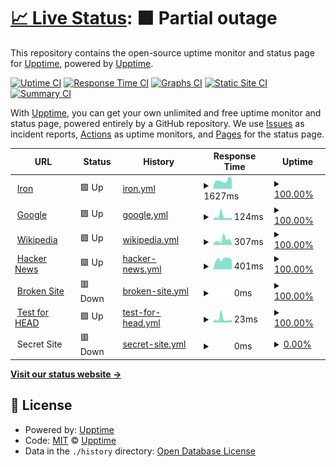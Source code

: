 # [📈 Live Status](https://demo.upptime.js.org): <!--live status--> **🟧 Partial outage**

This repository contains the open-source uptime monitor and status page for [Upptime](https://upptime.js.org), powered by [Upptime](https://github.com/upptime/upptime).

[![Uptime CI](https://github.com/koj-co/upptime/workflows/Uptime%20CI/badge.svg)](https://github.com/koj-co/upptime/actions?query=workflow%3A%22Uptime+CI%22)
[![Response Time CI](https://github.com/koj-co/upptime/workflows/Response%20Time%20CI/badge.svg)](https://github.com/koj-co/upptime/actions?query=workflow%3A%22Response+Time+CI%22)
[![Graphs CI](https://github.com/koj-co/upptime/workflows/Graphs%20CI/badge.svg)](https://github.com/koj-co/upptime/actions?query=workflow%3A%22Graphs+CI%22)
[![Static Site CI](https://github.com/koj-co/upptime/workflows/Static%20Site%20CI/badge.svg)](https://github.com/koj-co/upptime/actions?query=workflow%3A%22Static+Site+CI%22)
[![Summary CI](https://github.com/koj-co/upptime/workflows/Summary%20CI/badge.svg)](https://github.com/koj-co/upptime/actions?query=workflow%3A%22Summary+CI%22)

With [Upptime](https://upptime.js.org), you can get your own unlimited and free uptime monitor and status page, powered entirely by a GitHub repository. We use [Issues](https://github.com/upptime/upptime/issues) as incident reports, [Actions](https://github.com/acolintech/iron-upptime/actions) as uptime monitors, and [Pages](https://demo.upptime.js.org) for the status page.

<!--start: status pages-->
<!-- This summary is generated by Upptime (https://github.com/upptime/upptime) -->
<!-- Do not edit this manually, your changes will be overwritten -->
<!-- prettier-ignore -->
| URL | Status | History | Response Time | Uptime |
| --- | ------ | ------- | ------------- | ------ |
| <img alt="" src="https://favicons.githubusercontent.com/rcontrol.com.mx" height="13"> [Iron](https://rcontrol.com.mx) | 🟩 Up | [iron.yml](https://github.com/acolintech/iron-upptime/commits/HEAD/history/iron.yml) | <details><summary><img alt="Response time graph" src="./graphs/iron/response-time-week.png" height="20"> 1627ms</summary><br><a href="https://acolintech.github.io/iron-upptime/history/iron"><img alt="Response time 1847" src="https://img.shields.io/endpoint?url=https%3A%2F%2Fraw.githubusercontent.com%2Facolintech%2Firon-upptime%2FHEAD%2Fapi%2Firon%2Fresponse-time.json"></a><br><a href="https://acolintech.github.io/iron-upptime/history/iron"><img alt="24-hour response time 1892" src="https://img.shields.io/endpoint?url=https%3A%2F%2Fraw.githubusercontent.com%2Facolintech%2Firon-upptime%2FHEAD%2Fapi%2Firon%2Fresponse-time-day.json"></a><br><a href="https://acolintech.github.io/iron-upptime/history/iron"><img alt="7-day response time 1627" src="https://img.shields.io/endpoint?url=https%3A%2F%2Fraw.githubusercontent.com%2Facolintech%2Firon-upptime%2FHEAD%2Fapi%2Firon%2Fresponse-time-week.json"></a><br><a href="https://acolintech.github.io/iron-upptime/history/iron"><img alt="30-day response time 1833" src="https://img.shields.io/endpoint?url=https%3A%2F%2Fraw.githubusercontent.com%2Facolintech%2Firon-upptime%2FHEAD%2Fapi%2Firon%2Fresponse-time-month.json"></a><br><a href="https://acolintech.github.io/iron-upptime/history/iron"><img alt="1-year response time 1888" src="https://img.shields.io/endpoint?url=https%3A%2F%2Fraw.githubusercontent.com%2Facolintech%2Firon-upptime%2FHEAD%2Fapi%2Firon%2Fresponse-time-year.json"></a></details> | <details><summary><a href="https://acolintech.github.io/iron-upptime/history/iron">100.00%</a></summary><a href="https://acolintech.github.io/iron-upptime/history/iron"><img alt="All-time uptime 99.96%" src="https://img.shields.io/endpoint?url=https%3A%2F%2Fraw.githubusercontent.com%2Facolintech%2Firon-upptime%2FHEAD%2Fapi%2Firon%2Fuptime.json"></a><br><a href="https://acolintech.github.io/iron-upptime/history/iron"><img alt="24-hour uptime 100.00%" src="https://img.shields.io/endpoint?url=https%3A%2F%2Fraw.githubusercontent.com%2Facolintech%2Firon-upptime%2FHEAD%2Fapi%2Firon%2Fuptime-day.json"></a><br><a href="https://acolintech.github.io/iron-upptime/history/iron"><img alt="7-day uptime 100.00%" src="https://img.shields.io/endpoint?url=https%3A%2F%2Fraw.githubusercontent.com%2Facolintech%2Firon-upptime%2FHEAD%2Fapi%2Firon%2Fuptime-week.json"></a><br><a href="https://acolintech.github.io/iron-upptime/history/iron"><img alt="30-day uptime 100.00%" src="https://img.shields.io/endpoint?url=https%3A%2F%2Fraw.githubusercontent.com%2Facolintech%2Firon-upptime%2FHEAD%2Fapi%2Firon%2Fuptime-month.json"></a><br><a href="https://acolintech.github.io/iron-upptime/history/iron"><img alt="1-year uptime 99.94%" src="https://img.shields.io/endpoint?url=https%3A%2F%2Fraw.githubusercontent.com%2Facolintech%2Firon-upptime%2FHEAD%2Fapi%2Firon%2Fuptime-year.json"></a></details>
| <img alt="" src="https://favicons.githubusercontent.com/www.google.com" height="13"> [Google](https://www.google.com) | 🟩 Up | [google.yml](https://github.com/acolintech/iron-upptime/commits/HEAD/history/google.yml) | <details><summary><img alt="Response time graph" src="./graphs/google/response-time-week.png" height="20"> 124ms</summary><br><a href="https://acolintech.github.io/iron-upptime/history/google"><img alt="Response time 97" src="https://img.shields.io/endpoint?url=https%3A%2F%2Fraw.githubusercontent.com%2Facolintech%2Firon-upptime%2FHEAD%2Fapi%2Fgoogle%2Fresponse-time.json"></a><br><a href="https://acolintech.github.io/iron-upptime/history/google"><img alt="24-hour response time 80" src="https://img.shields.io/endpoint?url=https%3A%2F%2Fraw.githubusercontent.com%2Facolintech%2Firon-upptime%2FHEAD%2Fapi%2Fgoogle%2Fresponse-time-day.json"></a><br><a href="https://acolintech.github.io/iron-upptime/history/google"><img alt="7-day response time 124" src="https://img.shields.io/endpoint?url=https%3A%2F%2Fraw.githubusercontent.com%2Facolintech%2Firon-upptime%2FHEAD%2Fapi%2Fgoogle%2Fresponse-time-week.json"></a><br><a href="https://acolintech.github.io/iron-upptime/history/google"><img alt="30-day response time 112" src="https://img.shields.io/endpoint?url=https%3A%2F%2Fraw.githubusercontent.com%2Facolintech%2Firon-upptime%2FHEAD%2Fapi%2Fgoogle%2Fresponse-time-month.json"></a><br><a href="https://acolintech.github.io/iron-upptime/history/google"><img alt="1-year response time 104" src="https://img.shields.io/endpoint?url=https%3A%2F%2Fraw.githubusercontent.com%2Facolintech%2Firon-upptime%2FHEAD%2Fapi%2Fgoogle%2Fresponse-time-year.json"></a></details> | <details><summary><a href="https://acolintech.github.io/iron-upptime/history/google">100.00%</a></summary><a href="https://acolintech.github.io/iron-upptime/history/google"><img alt="All-time uptime 100.00%" src="https://img.shields.io/endpoint?url=https%3A%2F%2Fraw.githubusercontent.com%2Facolintech%2Firon-upptime%2FHEAD%2Fapi%2Fgoogle%2Fuptime.json"></a><br><a href="https://acolintech.github.io/iron-upptime/history/google"><img alt="24-hour uptime 100.00%" src="https://img.shields.io/endpoint?url=https%3A%2F%2Fraw.githubusercontent.com%2Facolintech%2Firon-upptime%2FHEAD%2Fapi%2Fgoogle%2Fuptime-day.json"></a><br><a href="https://acolintech.github.io/iron-upptime/history/google"><img alt="7-day uptime 100.00%" src="https://img.shields.io/endpoint?url=https%3A%2F%2Fraw.githubusercontent.com%2Facolintech%2Firon-upptime%2FHEAD%2Fapi%2Fgoogle%2Fuptime-week.json"></a><br><a href="https://acolintech.github.io/iron-upptime/history/google"><img alt="30-day uptime 100.00%" src="https://img.shields.io/endpoint?url=https%3A%2F%2Fraw.githubusercontent.com%2Facolintech%2Firon-upptime%2FHEAD%2Fapi%2Fgoogle%2Fuptime-month.json"></a><br><a href="https://acolintech.github.io/iron-upptime/history/google"><img alt="1-year uptime 100.00%" src="https://img.shields.io/endpoint?url=https%3A%2F%2Fraw.githubusercontent.com%2Facolintech%2Firon-upptime%2FHEAD%2Fapi%2Fgoogle%2Fuptime-year.json"></a></details>
| <img alt="" src="https://favicons.githubusercontent.com/en.wikipedia.org" height="13"> [Wikipedia](https://en.wikipedia.org) | 🟩 Up | [wikipedia.yml](https://github.com/acolintech/iron-upptime/commits/HEAD/history/wikipedia.yml) | <details><summary><img alt="Response time graph" src="./graphs/wikipedia/response-time-week.png" height="20"> 307ms</summary><br><a href="https://acolintech.github.io/iron-upptime/history/wikipedia"><img alt="Response time 211" src="https://img.shields.io/endpoint?url=https%3A%2F%2Fraw.githubusercontent.com%2Facolintech%2Firon-upptime%2FHEAD%2Fapi%2Fwikipedia%2Fresponse-time.json"></a><br><a href="https://acolintech.github.io/iron-upptime/history/wikipedia"><img alt="24-hour response time 126" src="https://img.shields.io/endpoint?url=https%3A%2F%2Fraw.githubusercontent.com%2Facolintech%2Firon-upptime%2FHEAD%2Fapi%2Fwikipedia%2Fresponse-time-day.json"></a><br><a href="https://acolintech.github.io/iron-upptime/history/wikipedia"><img alt="7-day response time 307" src="https://img.shields.io/endpoint?url=https%3A%2F%2Fraw.githubusercontent.com%2Facolintech%2Firon-upptime%2FHEAD%2Fapi%2Fwikipedia%2Fresponse-time-week.json"></a><br><a href="https://acolintech.github.io/iron-upptime/history/wikipedia"><img alt="30-day response time 246" src="https://img.shields.io/endpoint?url=https%3A%2F%2Fraw.githubusercontent.com%2Facolintech%2Firon-upptime%2FHEAD%2Fapi%2Fwikipedia%2Fresponse-time-month.json"></a><br><a href="https://acolintech.github.io/iron-upptime/history/wikipedia"><img alt="1-year response time 218" src="https://img.shields.io/endpoint?url=https%3A%2F%2Fraw.githubusercontent.com%2Facolintech%2Firon-upptime%2FHEAD%2Fapi%2Fwikipedia%2Fresponse-time-year.json"></a></details> | <details><summary><a href="https://acolintech.github.io/iron-upptime/history/wikipedia">100.00%</a></summary><a href="https://acolintech.github.io/iron-upptime/history/wikipedia"><img alt="All-time uptime 100.00%" src="https://img.shields.io/endpoint?url=https%3A%2F%2Fraw.githubusercontent.com%2Facolintech%2Firon-upptime%2FHEAD%2Fapi%2Fwikipedia%2Fuptime.json"></a><br><a href="https://acolintech.github.io/iron-upptime/history/wikipedia"><img alt="24-hour uptime 100.00%" src="https://img.shields.io/endpoint?url=https%3A%2F%2Fraw.githubusercontent.com%2Facolintech%2Firon-upptime%2FHEAD%2Fapi%2Fwikipedia%2Fuptime-day.json"></a><br><a href="https://acolintech.github.io/iron-upptime/history/wikipedia"><img alt="7-day uptime 100.00%" src="https://img.shields.io/endpoint?url=https%3A%2F%2Fraw.githubusercontent.com%2Facolintech%2Firon-upptime%2FHEAD%2Fapi%2Fwikipedia%2Fuptime-week.json"></a><br><a href="https://acolintech.github.io/iron-upptime/history/wikipedia"><img alt="30-day uptime 100.00%" src="https://img.shields.io/endpoint?url=https%3A%2F%2Fraw.githubusercontent.com%2Facolintech%2Firon-upptime%2FHEAD%2Fapi%2Fwikipedia%2Fuptime-month.json"></a><br><a href="https://acolintech.github.io/iron-upptime/history/wikipedia"><img alt="1-year uptime 100.00%" src="https://img.shields.io/endpoint?url=https%3A%2F%2Fraw.githubusercontent.com%2Facolintech%2Firon-upptime%2FHEAD%2Fapi%2Fwikipedia%2Fuptime-year.json"></a></details>
| <img alt="" src="https://favicons.githubusercontent.com/news.ycombinator.com" height="13"> [Hacker News](https://news.ycombinator.com) | 🟩 Up | [hacker-news.yml](https://github.com/acolintech/iron-upptime/commits/HEAD/history/hacker-news.yml) | <details><summary><img alt="Response time graph" src="./graphs/hacker-news/response-time-week.png" height="20"> 401ms</summary><br><a href="https://acolintech.github.io/iron-upptime/history/hacker-news"><img alt="Response time 292" src="https://img.shields.io/endpoint?url=https%3A%2F%2Fraw.githubusercontent.com%2Facolintech%2Firon-upptime%2FHEAD%2Fapi%2Fhacker-news%2Fresponse-time.json"></a><br><a href="https://acolintech.github.io/iron-upptime/history/hacker-news"><img alt="24-hour response time 371" src="https://img.shields.io/endpoint?url=https%3A%2F%2Fraw.githubusercontent.com%2Facolintech%2Firon-upptime%2FHEAD%2Fapi%2Fhacker-news%2Fresponse-time-day.json"></a><br><a href="https://acolintech.github.io/iron-upptime/history/hacker-news"><img alt="7-day response time 401" src="https://img.shields.io/endpoint?url=https%3A%2F%2Fraw.githubusercontent.com%2Facolintech%2Firon-upptime%2FHEAD%2Fapi%2Fhacker-news%2Fresponse-time-week.json"></a><br><a href="https://acolintech.github.io/iron-upptime/history/hacker-news"><img alt="30-day response time 286" src="https://img.shields.io/endpoint?url=https%3A%2F%2Fraw.githubusercontent.com%2Facolintech%2Firon-upptime%2FHEAD%2Fapi%2Fhacker-news%2Fresponse-time-month.json"></a><br><a href="https://acolintech.github.io/iron-upptime/history/hacker-news"><img alt="1-year response time 277" src="https://img.shields.io/endpoint?url=https%3A%2F%2Fraw.githubusercontent.com%2Facolintech%2Firon-upptime%2FHEAD%2Fapi%2Fhacker-news%2Fresponse-time-year.json"></a></details> | <details><summary><a href="https://acolintech.github.io/iron-upptime/history/hacker-news">100.00%</a></summary><a href="https://acolintech.github.io/iron-upptime/history/hacker-news"><img alt="All-time uptime 99.92%" src="https://img.shields.io/endpoint?url=https%3A%2F%2Fraw.githubusercontent.com%2Facolintech%2Firon-upptime%2FHEAD%2Fapi%2Fhacker-news%2Fuptime.json"></a><br><a href="https://acolintech.github.io/iron-upptime/history/hacker-news"><img alt="24-hour uptime 100.00%" src="https://img.shields.io/endpoint?url=https%3A%2F%2Fraw.githubusercontent.com%2Facolintech%2Firon-upptime%2FHEAD%2Fapi%2Fhacker-news%2Fuptime-day.json"></a><br><a href="https://acolintech.github.io/iron-upptime/history/hacker-news"><img alt="7-day uptime 100.00%" src="https://img.shields.io/endpoint?url=https%3A%2F%2Fraw.githubusercontent.com%2Facolintech%2Firon-upptime%2FHEAD%2Fapi%2Fhacker-news%2Fuptime-week.json"></a><br><a href="https://acolintech.github.io/iron-upptime/history/hacker-news"><img alt="30-day uptime 98.86%" src="https://img.shields.io/endpoint?url=https%3A%2F%2Fraw.githubusercontent.com%2Facolintech%2Firon-upptime%2FHEAD%2Fapi%2Fhacker-news%2Fuptime-month.json"></a><br><a href="https://acolintech.github.io/iron-upptime/history/hacker-news"><img alt="1-year uptime 99.90%" src="https://img.shields.io/endpoint?url=https%3A%2F%2Fraw.githubusercontent.com%2Facolintech%2Firon-upptime%2FHEAD%2Fapi%2Fhacker-news%2Fuptime-year.json"></a></details>
| <img alt="" src="https://favicons.githubusercontent.com/thissitedoesnotexist.com" height="13"> [Broken Site](https://thissitedoesnotexist.com) | 🟥 Down | [broken-site.yml](https://github.com/acolintech/iron-upptime/commits/HEAD/history/broken-site.yml) | <details><summary><img alt="Response time graph" src="./graphs/broken-site/response-time-week.png" height="20"> 0ms</summary><br><a href="https://acolintech.github.io/iron-upptime/history/broken-site"><img alt="Response time 0" src="https://img.shields.io/endpoint?url=https%3A%2F%2Fraw.githubusercontent.com%2Facolintech%2Firon-upptime%2FHEAD%2Fapi%2Fbroken-site%2Fresponse-time.json"></a><br><a href="https://acolintech.github.io/iron-upptime/history/broken-site"><img alt="24-hour response time 0" src="https://img.shields.io/endpoint?url=https%3A%2F%2Fraw.githubusercontent.com%2Facolintech%2Firon-upptime%2FHEAD%2Fapi%2Fbroken-site%2Fresponse-time-day.json"></a><br><a href="https://acolintech.github.io/iron-upptime/history/broken-site"><img alt="7-day response time 0" src="https://img.shields.io/endpoint?url=https%3A%2F%2Fraw.githubusercontent.com%2Facolintech%2Firon-upptime%2FHEAD%2Fapi%2Fbroken-site%2Fresponse-time-week.json"></a><br><a href="https://acolintech.github.io/iron-upptime/history/broken-site"><img alt="30-day response time 0" src="https://img.shields.io/endpoint?url=https%3A%2F%2Fraw.githubusercontent.com%2Facolintech%2Firon-upptime%2FHEAD%2Fapi%2Fbroken-site%2Fresponse-time-month.json"></a><br><a href="https://acolintech.github.io/iron-upptime/history/broken-site"><img alt="1-year response time 0" src="https://img.shields.io/endpoint?url=https%3A%2F%2Fraw.githubusercontent.com%2Facolintech%2Firon-upptime%2FHEAD%2Fapi%2Fbroken-site%2Fresponse-time-year.json"></a></details> | <details><summary><a href="https://acolintech.github.io/iron-upptime/history/broken-site">100.00%</a></summary><a href="https://acolintech.github.io/iron-upptime/history/broken-site"><img alt="All-time uptime 100.00%" src="https://img.shields.io/endpoint?url=https%3A%2F%2Fraw.githubusercontent.com%2Facolintech%2Firon-upptime%2FHEAD%2Fapi%2Fbroken-site%2Fuptime.json"></a><br><a href="https://acolintech.github.io/iron-upptime/history/broken-site"><img alt="24-hour uptime 100.00%" src="https://img.shields.io/endpoint?url=https%3A%2F%2Fraw.githubusercontent.com%2Facolintech%2Firon-upptime%2FHEAD%2Fapi%2Fbroken-site%2Fuptime-day.json"></a><br><a href="https://acolintech.github.io/iron-upptime/history/broken-site"><img alt="7-day uptime 100.00%" src="https://img.shields.io/endpoint?url=https%3A%2F%2Fraw.githubusercontent.com%2Facolintech%2Firon-upptime%2FHEAD%2Fapi%2Fbroken-site%2Fuptime-week.json"></a><br><a href="https://acolintech.github.io/iron-upptime/history/broken-site"><img alt="30-day uptime 100.00%" src="https://img.shields.io/endpoint?url=https%3A%2F%2Fraw.githubusercontent.com%2Facolintech%2Firon-upptime%2FHEAD%2Fapi%2Fbroken-site%2Fuptime-month.json"></a><br><a href="https://acolintech.github.io/iron-upptime/history/broken-site"><img alt="1-year uptime 100.00%" src="https://img.shields.io/endpoint?url=https%3A%2F%2Fraw.githubusercontent.com%2Facolintech%2Firon-upptime%2FHEAD%2Fapi%2Fbroken-site%2Fuptime-year.json"></a></details>
| <img alt="" src="https://favicons.githubusercontent.com/www.google.com" height="13"> [Test for HEAD](https://www.google.com) | 🟩 Up | [test-for-head.yml](https://github.com/acolintech/iron-upptime/commits/HEAD/history/test-for-head.yml) | <details><summary><img alt="Response time graph" src="./graphs/test-for-head/response-time-week.png" height="20"> 23ms</summary><br><a href="https://acolintech.github.io/iron-upptime/history/test-for-head"><img alt="Response time 30" src="https://img.shields.io/endpoint?url=https%3A%2F%2Fraw.githubusercontent.com%2Facolintech%2Firon-upptime%2FHEAD%2Fapi%2Ftest-for-head%2Fresponse-time.json"></a><br><a href="https://acolintech.github.io/iron-upptime/history/test-for-head"><img alt="24-hour response time 17" src="https://img.shields.io/endpoint?url=https%3A%2F%2Fraw.githubusercontent.com%2Facolintech%2Firon-upptime%2FHEAD%2Fapi%2Ftest-for-head%2Fresponse-time-day.json"></a><br><a href="https://acolintech.github.io/iron-upptime/history/test-for-head"><img alt="7-day response time 23" src="https://img.shields.io/endpoint?url=https%3A%2F%2Fraw.githubusercontent.com%2Facolintech%2Firon-upptime%2FHEAD%2Fapi%2Ftest-for-head%2Fresponse-time-week.json"></a><br><a href="https://acolintech.github.io/iron-upptime/history/test-for-head"><img alt="30-day response time 22" src="https://img.shields.io/endpoint?url=https%3A%2F%2Fraw.githubusercontent.com%2Facolintech%2Firon-upptime%2FHEAD%2Fapi%2Ftest-for-head%2Fresponse-time-month.json"></a><br><a href="https://acolintech.github.io/iron-upptime/history/test-for-head"><img alt="1-year response time 33" src="https://img.shields.io/endpoint?url=https%3A%2F%2Fraw.githubusercontent.com%2Facolintech%2Firon-upptime%2FHEAD%2Fapi%2Ftest-for-head%2Fresponse-time-year.json"></a></details> | <details><summary><a href="https://acolintech.github.io/iron-upptime/history/test-for-head">100.00%</a></summary><a href="https://acolintech.github.io/iron-upptime/history/test-for-head"><img alt="All-time uptime 100.00%" src="https://img.shields.io/endpoint?url=https%3A%2F%2Fraw.githubusercontent.com%2Facolintech%2Firon-upptime%2FHEAD%2Fapi%2Ftest-for-head%2Fuptime.json"></a><br><a href="https://acolintech.github.io/iron-upptime/history/test-for-head"><img alt="24-hour uptime 100.00%" src="https://img.shields.io/endpoint?url=https%3A%2F%2Fraw.githubusercontent.com%2Facolintech%2Firon-upptime%2FHEAD%2Fapi%2Ftest-for-head%2Fuptime-day.json"></a><br><a href="https://acolintech.github.io/iron-upptime/history/test-for-head"><img alt="7-day uptime 100.00%" src="https://img.shields.io/endpoint?url=https%3A%2F%2Fraw.githubusercontent.com%2Facolintech%2Firon-upptime%2FHEAD%2Fapi%2Ftest-for-head%2Fuptime-week.json"></a><br><a href="https://acolintech.github.io/iron-upptime/history/test-for-head"><img alt="30-day uptime 100.00%" src="https://img.shields.io/endpoint?url=https%3A%2F%2Fraw.githubusercontent.com%2Facolintech%2Firon-upptime%2FHEAD%2Fapi%2Ftest-for-head%2Fuptime-month.json"></a><br><a href="https://acolintech.github.io/iron-upptime/history/test-for-head"><img alt="1-year uptime 100.00%" src="https://img.shields.io/endpoint?url=https%3A%2F%2Fraw.githubusercontent.com%2Facolintech%2Firon-upptime%2FHEAD%2Fapi%2Ftest-for-head%2Fuptime-year.json"></a></details>
| <img alt="" src="https://favicons.githubusercontent.com/null" height="13"> Secret Site | 🟥 Down | [secret-site.yml](https://github.com/acolintech/iron-upptime/commits/HEAD/history/secret-site.yml) | <details><summary><img alt="Response time graph" src="./graphs/secret-site/response-time-week.png" height="20"> 0ms</summary><br><a href="https://acolintech.github.io/iron-upptime/history/secret-site"><img alt="Response time 0" src="https://img.shields.io/endpoint?url=https%3A%2F%2Fraw.githubusercontent.com%2Facolintech%2Firon-upptime%2FHEAD%2Fapi%2Fsecret-site%2Fresponse-time.json"></a><br><a href="https://acolintech.github.io/iron-upptime/history/secret-site"><img alt="24-hour response time 0" src="https://img.shields.io/endpoint?url=https%3A%2F%2Fraw.githubusercontent.com%2Facolintech%2Firon-upptime%2FHEAD%2Fapi%2Fsecret-site%2Fresponse-time-day.json"></a><br><a href="https://acolintech.github.io/iron-upptime/history/secret-site"><img alt="7-day response time 0" src="https://img.shields.io/endpoint?url=https%3A%2F%2Fraw.githubusercontent.com%2Facolintech%2Firon-upptime%2FHEAD%2Fapi%2Fsecret-site%2Fresponse-time-week.json"></a><br><a href="https://acolintech.github.io/iron-upptime/history/secret-site"><img alt="30-day response time 0" src="https://img.shields.io/endpoint?url=https%3A%2F%2Fraw.githubusercontent.com%2Facolintech%2Firon-upptime%2FHEAD%2Fapi%2Fsecret-site%2Fresponse-time-month.json"></a><br><a href="https://acolintech.github.io/iron-upptime/history/secret-site"><img alt="1-year response time 0" src="https://img.shields.io/endpoint?url=https%3A%2F%2Fraw.githubusercontent.com%2Facolintech%2Firon-upptime%2FHEAD%2Fapi%2Fsecret-site%2Fresponse-time-year.json"></a></details> | <details><summary><a href="https://acolintech.github.io/iron-upptime/history/secret-site">0.00%</a></summary><a href="https://acolintech.github.io/iron-upptime/history/secret-site"><img alt="All-time uptime 20.45%" src="https://img.shields.io/endpoint?url=https%3A%2F%2Fraw.githubusercontent.com%2Facolintech%2Firon-upptime%2FHEAD%2Fapi%2Fsecret-site%2Fuptime.json"></a><br><a href="https://acolintech.github.io/iron-upptime/history/secret-site"><img alt="24-hour uptime 0.00%" src="https://img.shields.io/endpoint?url=https%3A%2F%2Fraw.githubusercontent.com%2Facolintech%2Firon-upptime%2FHEAD%2Fapi%2Fsecret-site%2Fuptime-day.json"></a><br><a href="https://acolintech.github.io/iron-upptime/history/secret-site"><img alt="7-day uptime 0.00%" src="https://img.shields.io/endpoint?url=https%3A%2F%2Fraw.githubusercontent.com%2Facolintech%2Firon-upptime%2FHEAD%2Fapi%2Fsecret-site%2Fuptime-week.json"></a><br><a href="https://acolintech.github.io/iron-upptime/history/secret-site"><img alt="30-day uptime 0.00%" src="https://img.shields.io/endpoint?url=https%3A%2F%2Fraw.githubusercontent.com%2Facolintech%2Firon-upptime%2FHEAD%2Fapi%2Fsecret-site%2Fuptime-month.json"></a><br><a href="https://acolintech.github.io/iron-upptime/history/secret-site"><img alt="1-year uptime 0.00%" src="https://img.shields.io/endpoint?url=https%3A%2F%2Fraw.githubusercontent.com%2Facolintech%2Firon-upptime%2FHEAD%2Fapi%2Fsecret-site%2Fuptime-year.json"></a></details>

<!--end: status pages-->

[**Visit our status website →**](https://demo.upptime.js.org)

## 📄 License

- Powered by: [Upptime](https://github.com/upptime/upptime)
- Code: [MIT](./LICENSE) © [Upptime](https://upptime.js.org)
- Data in the `./history` directory: [Open Database License](https://opendatacommons.org/licenses/odbl/1-0/)
